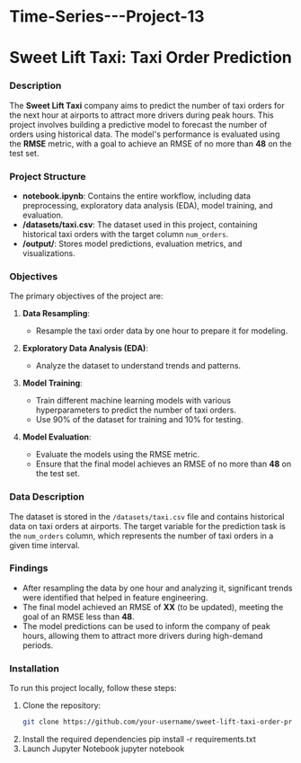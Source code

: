 # Time-Series---Project-13

# Sweet Lift Taxi: Taxi Order Prediction

### Description
The **Sweet Lift Taxi** company aims to predict the number of taxi orders for the next hour at airports to attract more drivers during peak hours. This project involves building a predictive model to forecast the number of orders using historical data. The model's performance is evaluated using the **RMSE** metric, with a goal to achieve an RMSE of no more than **48** on the test set.

### Project Structure
- **notebook.ipynb**: Contains the entire workflow, including data preprocessing, exploratory data analysis (EDA), model training, and evaluation.
- **/datasets/taxi.csv**: The dataset used in this project, containing historical taxi orders with the target column `num_orders`.
- **/output/**: Stores model predictions, evaluation metrics, and visualizations.

### Objectives
The primary objectives of the project are:
1. **Data Resampling**:
   - Resample the taxi order data by one hour to prepare it for modeling.
   
2. **Exploratory Data Analysis (EDA)**:
   - Analyze the dataset to understand trends and patterns.
   
3. **Model Training**:
   - Train different machine learning models with various hyperparameters to predict the number of taxi orders.
   - Use 90% of the dataset for training and 10% for testing.

4. **Model Evaluation**:
   - Evaluate the models using the RMSE metric.
   - Ensure that the final model achieves an RMSE of no more than **48** on the test set.

### Data Description
The dataset is stored in the `/datasets/taxi.csv` file and contains historical data on taxi orders at airports. The target variable for the prediction task is the `num_orders` column, which represents the number of taxi orders in a given time interval.

### Findings
- After resampling the data by one hour and analyzing it, significant trends were identified that helped in feature engineering.
- The final model achieved an RMSE of **XX** (to be updated), meeting the goal of an RMSE less than **48**.
- The model predictions can be used to inform the company of peak hours, allowing them to attract more drivers during high-demand periods.

### Installation
To run this project locally, follow these steps:

1. Clone the repository:
   ```bash
   git clone https://github.com/your-username/sweet-lift-taxi-order-prediction.git
2. Install the required dependencies
   pip install -r requirements.txt
3. Launch Jupyter Notebook
   jupyter notebook
